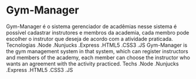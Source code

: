 # Gym-Manager
Gym-Manager é o sistema gerenciador de acadêmias nesse sistema é possível cadastrar instrutores e membros da academia, cada membro pode escolher o instrutor que deseja de acordo com a atividade praticada. Tecnologias .Node .Nunjucks .Express .HTML5 .CSS3 .JS 
Gym-Manager is the gym management system in that system, which can register instructors and members of the academy, each member can choose the instructor who wants an agreement with the activity practiced. Techs .Node .Nunjucks .Express .HTML5 .CSS3 .JS
